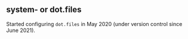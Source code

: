 ## system- or dot.files

Started configuring `dot.files` in May 2020 (under version control since June 2021).
